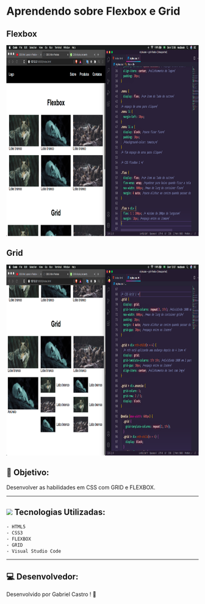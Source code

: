 # Aprendendo sobre Flexbox e Grid
## Flexbox
<img height="500" src="/imgMd/img1.png">

## Grid
<img height="500" src="/imgMd/img2.png">

## 🎯 Objetivo:
Desenvolver as habilidades em CSS com GRID e FLEXBOX.

---
## ![](https://img.icons8.com/ios-filled/20/000000/hammer.png) Tecnologias Utilizadas:    

```
- HTML5
- CSS3
- FLEXBOX
- GRID
- Visual Studio Code
```
---
## 💻 Desenvolvedor:

Desenvolvido por Gabriel Castro ! 🥇
